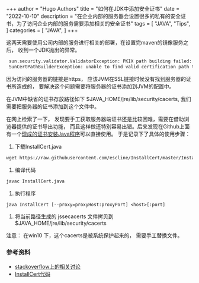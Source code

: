 +++
author = "Hugo Authors"
title = "如何在JDK中添加安全证书"
date = "2022-10-10"
description = "在企业内部的服务器会设置很多的私有的安全证书，为了访问企业内部的服务需要添加相关的安全证书"
tags = [
    "JAVA",
    "Tips", 
]
categories = [
    "JAVA",
]
+++

这两天需要使用公司内部的服务进行相关的部署，在设置完maven的镜像服务之后， 收到一个JDK抛出的异常。

``` txt
 sun.security.validator.ValidatorException: PKIX path building failed: sun.security.provider.certpath.
 SunCertPathBuilderException: unable to find valid certification path to requested target

```

因为访问的服务器的链接是https， 应该JVM在SSL链接时候没有找到服务器的证书所造成的， 要解决这个问题需要将服务器的证书添加到JVM的配置中。

在JVM中缺省的证书存放路径如下 $JAVA_HOME/jre/lib/security/cacerts, 我们需要把服务器的证书添加到这个文件中。

在网上检索了一下， 发现要手工获取服务器端证书还是比较困难，需要在借助浏览器提供的证书导出功能， 而且这样做还特别容易出错。后来发现在Github上面有一个[现成的证书安装Java程序](https://github.com/escline/InstallCert)可以直接使用。 于是记录下了具体的使用步骤：

1. 下载InstallCert.java

``` txt
wget https://raw.githubusercontent.com/escline/InstallCert/master/InstallCert.java
```

1. 编译代码

``` txt
javac InstallCert.java
```

1. 执行程序

``` txt
java InstallCert [--proxy=proxyHost:proxyPort] <host>[:port] 
```

1. 将当前路径生成的 jssecacerts 文件拷贝到 $JAVA_HOME/jre/lib/security/cacerts

注意： 在win10 下，这个cacerts是被系统保护起来的， 需要手工替换文件。

### 参考资料

* [stackoverflow上的相关讨论](https://stackoverflow.com/questions/4062307/pkix-path-building-failed-unable-to-find-valid-certification-path-to-requested)
* [InstallCert代码](https://github.com/escline/InstallCert)
  